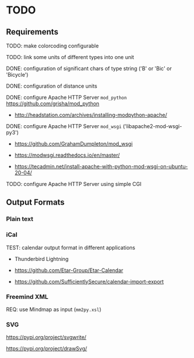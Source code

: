 
# TODO

## Requirements

TODO: make colorcoding configurable

TODO: link some units of different types into one unit

DONE: configuration of significant chars of type string ('B' or 'Bic' or 'Bicycle')

DONE: configuration of distance units

DONE: configure Apache HTTP Server `mod_python` https://github.com/grisha/mod_python

- http://headstation.com/archives/installing-modpython-apache/

DONE: configure Apache HTTP Server `mod_wsgi`  ('libapache2-mod-wsgi-py3')

- https://github.com/GrahamDumpleton/mod_wsgi

- https://modwsgi.readthedocs.io/en/master/

- https://tecadmin.net/install-apache-with-python-mod-wsgi-on-ubuntu-20-04/

TODO: configure Apache HTTP Server using simple CGI


## Output Formats

### Plain text

### iCal

TEST: calendar output format in different applications

+ Thunderbird Lightning

+ https://github.com/Etar-Group/Etar-Calendar

+ https://github.com/SufficientlySecure/calendar-import-export

### Freemind XML

REQ: use Mindmap as input (`mm2py.xsl`)

### SVG

<https://pypi.org/project/svgwrite/>

<https://pypi.org/project/drawSvg/>

